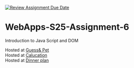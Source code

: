[![Review Assignment Due Date](https://classroom.github.com/assets/deadline-readme-button-22041afd0340ce965d47ae6ef1cefeee28c7c493a6346c4f15d667ab976d596c.svg)](https://classroom.github.com/a/URRZ2TIg)
# WebApps-S25-Assignment-6
Introduction to Java Script and DOM

Hosted at [Guess& Pet](https://44-563-webapps-s25.github.io/44563-webapps-s25-assignment6-Chaithanyareddypailla/city.html)
<br>
Hosted at [Calucation](https://44-563-webapps-s25.github.io/44563-webapps-s25-assignment6-Chaithanyareddypailla/message.html)
<br>
Hosted at [Dinner plan](https://44-563-webapps-s25.github.io/44563-webapps-s25-assignment6-Chaithanyareddypailla/dinner.html)
